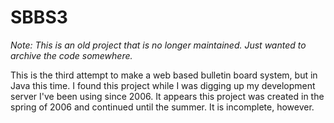 SBBS3
======

*Note: This is an old project that is no longer maintained. Just wanted to archive the code somewhere.*

This is the third attempt to make a web based bulletin board system, but in Java this time. I found this project while I was digging up my development server I've been using since 2006. It appears this project was created in the spring of 2006 and continued until the summer. It is incomplete, however.

